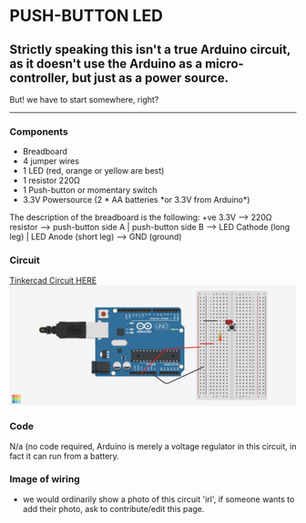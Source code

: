 # PUSH-BUTTON LED
## Strictly speaking this isn't a true Arduino circuit, as it doesn't use the Arduino as a micro-controller, but just as a power source.
But! we have to start somewhere, right?
<br/>
<hr></hr>

### Components
<ul><li>Breadboard</li><li>4 jumper wires</li><li>1 LED (red, orange or yellow are best)</li><li>1 resistor 220Ω </li><li>1 Push-button or momentary switch</li><li>3.3V Powersource (2 * AA batteries *or 3.3V from Arduino*)</li></ul>

The description of the breadboard is the following: 
+ve 3.3V --> 220Ω resistor --> push-button side A | push-button side B --> LED Cathode (long leg) | LED Anode (short leg) --> GND (ground)

### Circuit
[Tinkercad Circuit HERE](https://www.tinkercad.com/things/9xUeer0X6EB-copy-of-mti-wk1-pushbutton-led-control/editel?sharecode=cIyxdK9e2WUOaW4_LjNROglKaD80nKwrlpZCZ1E31rc)
![circuit from Tinkercad](pushButtonLED.png)

### Code
N/a (no code required, Arduino is merely a voltage regulator in this circuit, in fact it can run from a battery.

### Image of wiring
* we would ordinarily show a photo of this circuit 'irl', if someone wants to add their photo, ask to contribute/edit this page.
